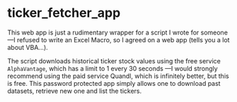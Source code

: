 # ticker_fetcher_app

This web app is just a rudimentary wrapper for a script I wrote for someone —I refused to write an Excel Macro, so I agreed on a web app (tells you a lot about VBA...).

The script downloads historical ticker stock values using the free service `AlphaVantage`, which has a limit to 1 every 30 seconds —I would strongly recommend using the paid service Quandl, which is infinitely better, but this is free.
This password protected app simply allows one to download past datasets, retrieve new one and list the tickers.